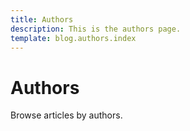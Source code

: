```yaml
---
title: Authors
description: This is the authors page. 
template: blog.authors.index
---
```


# Authors

Browse articles by authors.
